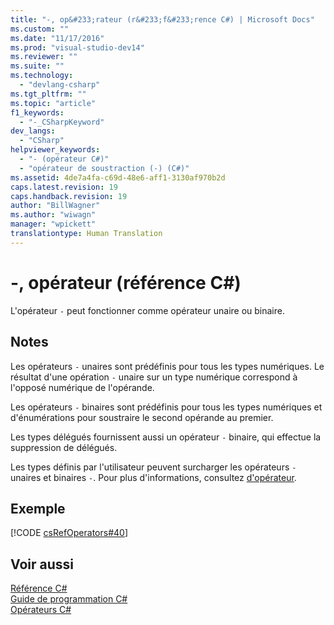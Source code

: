 ```yaml
---
title: "-, op&#233;rateur (r&#233;f&#233;rence C#) | Microsoft Docs"
ms.custom: ""
ms.date: "11/17/2016"
ms.prod: "visual-studio-dev14"
ms.reviewer: ""
ms.suite: ""
ms.technology: 
  - "devlang-csharp"
ms.tgt_pltfrm: ""
ms.topic: "article"
f1_keywords: 
  - "-_CSharpKeyword"
dev_langs: 
  - "CSharp"
helpviewer_keywords: 
  - "- (opérateur C#)"
  - "opérateur de soustraction (-) (C#)"
ms.assetid: 4de7a4fa-c69d-48e6-aff1-3130af970b2d
caps.latest.revision: 19
caps.handback.revision: 19
author: "BillWagner"
ms.author: "wiwagn"
manager: "wpickett"
translationtype: Human Translation
---
```

# -, op&#233;rateur (r&#233;f&#233;rence C#)
L'opérateur `-` peut fonctionner comme opérateur unaire ou binaire.  
  
## Notes  
 Les opérateurs `-` unaires sont prédéfinis pour tous les types numériques.  Le résultat d'une opération `-` unaire sur un type numérique correspond à l'opposé numérique de l'opérande.  
  
 Les opérateurs `-` binaires sont prédéfinis pour tous les types numériques et d'énumérations pour soustraire le second opérande au premier.  
  
 Les types délégués fournissent aussi un opérateur `-` binaire, qui effectue la suppression de délégués.  
  
 Les types définis par l'utilisateur peuvent surcharger les opérateurs `-` unaires et binaires `-`.  Pour plus d'informations, consultez [d'opérateur](../../../csharp/language-reference/keywords/operator.md).  
  
## Exemple  
 [!CODE [csRefOperators#40](../CodeSnippet/VS_Snippets_VBCSharp/csrefOperators#40)]  
  
## Voir aussi  
 [Référence C\#](../../../csharp/language-reference/index.md)   
 [Guide de programmation C\#](../../../csharp/programming-guide/index.md)   
 [Opérateurs C\#](../../../csharp/language-reference/operators/index.md)
